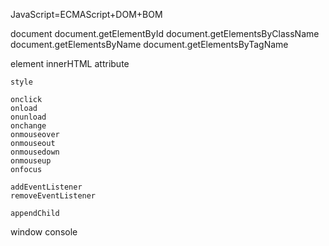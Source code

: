 JavaScript=ECMAScript+DOM+BOM

document
    document.getElementById
    document.getElementsByClassName
    document.getElementsByName
    document.getElementsByTagName

element
    innerHTML
    attribute

    style

    onclick
    onload
    onunload
    onchange
    onmouseover
    onmouseout
    onmousedown
    onmouseup
    onfocus

    addEventListener
    removeEventListener

    appendChild

window
console
